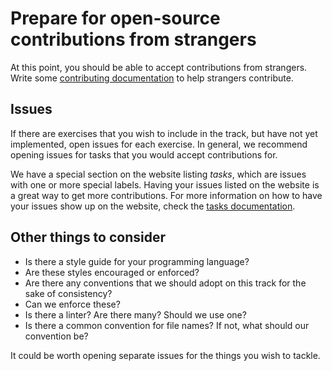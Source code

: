 # Prepare for open-source contributions from strangers

At this point, you should be able to accept contributions from strangers.
Write some [contributing documentation](https://docs.github.com/en/communities/setting-up-your-project-for-healthy-contributions/setting-guidelines-for-repository-contributors) to help strangers contribute.

## Issues

If there are exercises that you wish to include in the track, but have not yet implemented, open issues for each exercise.
In general, we recommend opening issues for tasks that you would accept contributions for.

We have a special section on the website listing _tasks_, which are issues with one or more special labels.
Having your issues listed on the website is a great way to get more contributions.
For more information on how to have your issues show up on the website, check the [tasks documentation](/docs/building/product/tasks).

## Other things to consider

- Is there a style guide for your programming language?
- Are these styles encouraged or enforced?
- Are there any conventions that we should adopt on this track for the sake of consistency?
- Can we enforce these?
- Is there a linter? Are there many? Should we use one?
- Is there a common convention for file names? If not, what should our convention be?

It could be worth opening separate issues for the things you wish to tackle.
